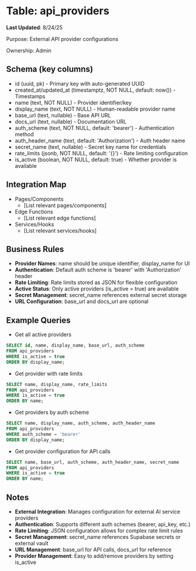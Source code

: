 # Table: api_providers

**Last Updated**: 8/24/25

Purpose: External API provider configurations

Ownership: Admin

## Schema (key columns)
- id (uuid, pk) - Primary key with auto-generated UUID
- created_at/updated_at (timestamptz, NOT NULL, default: now()) - Timestamps
- name (text, NOT NULL) - Provider identifier/key
- display_name (text, NOT NULL) - Human-readable provider name
- base_url (text, nullable) - Base API URL
- docs_url (text, nullable) - Documentation URL
- auth_scheme (text, NOT NULL, default: 'bearer') - Authentication method
- auth_header_name (text, default: 'Authorization') - Auth header name
- secret_name (text, nullable) - Secret key name for credentials
- rate_limits (jsonb, NOT NULL, default: '{}') - Rate limiting configuration
- is_active (boolean, NOT NULL, default: true) - Whether provider is available

## Integration Map
- Pages/Components
  - [List relevant pages/components]
- Edge Functions
  - [List relevant edge functions]
- Services/Hooks
  - [List relevant services/hooks]

## Business Rules
- **Provider Names**: name should be unique identifier, display_name for UI
- **Authentication**: Default auth scheme is 'bearer' with 'Authorization' header
- **Rate Limiting**: Rate limits stored as JSON for flexible configuration
- **Active Status**: Only active providers (is_active = true) are available
- **Secret Management**: secret_name references external secret storage
- **URL Configuration**: base_url and docs_url are optional

## Example Queries
- Get all active providers
```sql
SELECT id, name, display_name, base_url, auth_scheme
FROM api_providers 
WHERE is_active = true
ORDER BY display_name;
```

- Get provider with rate limits
```sql
SELECT name, display_name, rate_limits
FROM api_providers 
WHERE is_active = true
ORDER BY name;
```

- Get providers by auth scheme
```sql
SELECT name, display_name, auth_scheme, auth_header_name
FROM api_providers 
WHERE auth_scheme = 'bearer'
ORDER BY display_name;
```

- Get provider configuration for API calls
```sql
SELECT name, base_url, auth_scheme, auth_header_name, secret_name
FROM api_providers 
WHERE is_active = true
ORDER BY name;
```

## Notes
- **External Integration**: Manages configuration for external AI service providers
- **Authentication**: Supports different auth schemes (bearer, api_key, etc.)
- **Rate Limiting**: JSON configuration allows for complex rate limit rules
- **Secret Management**: secret_name references Supabase secrets or external vault
- **URL Management**: base_url for API calls, docs_url for reference
- **Provider Management**: Easy to add/remove providers by setting is_active
